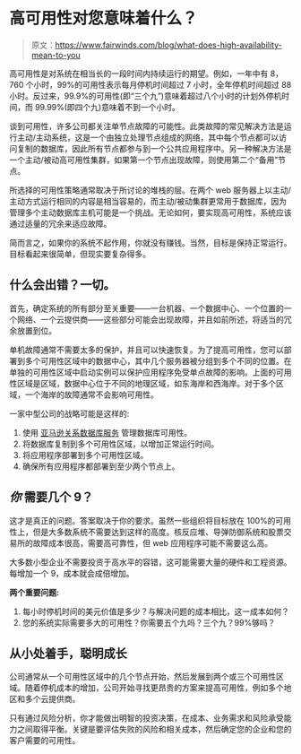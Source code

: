 # 高可用性对您意味着什么？

> 原文：<https://www.fairwinds.com/blog/what-does-high-availability-mean-to-you>

高可用性是对系统在相当长的一段时间内持续运行的期望。例如，一年中有 8，760 个小时，99%的可用性表示每月停机时间超过 7 小时，全年停机时间超过 88 小时。反过来，99.9%的可用性(即“三个九”)意味着超过八个小时的计划外停机时间，而 99.99%(即四个九)意味着不到一个小时。

谈到可用性，许多公司都关注单节点故障的可能性。此类故障的常见解决方法是运行主动/主动系统，这是一个由独立处理节点组成的网络，其中每个节点都可以访问复制的数据库，因此所有节点都参与到一个公共应用程序中。另一种解决方法是一个主动/被动高可用性集群，如果第一个节点出现故障，则使用第二个“备用”节点。

所选择的可用性策略通常取决于所讨论的堆栈的层。在两个 web 服务器上以主动/主动方式运行相同的内容是相当容易的，而主动/被动集群更常用于数据库，因为管理多个主动数据库主机可能是一个挑战。无论如何，要实现高可用性，系统应该通过适量的冗余来适应故障。

简而言之，如果你的系统不起作用，你就没有赚钱。当然，目标是保持正常运行。目标看起来很简单，但现实要复杂得多。

## 什么会出错？一切。

首先，确定系统的所有部分至关重要——一台机器、一个数据中心、一个位置的一个网络、一个云提供商——这些部分可能会出现故障，并且如前所述，将适当的冗余放置到位。

单机故障通常不需要太多的保护，并且可以快速恢复。为了提高可用性，您可以部署到多个可用性区域中的数据中心，其中几个服务器被分组到多个不同的位置。在单独的可用性区域中启动实例可以保护应用程序免受单点故障的影响。上面的可用性区域是区域，数据中心位于不同的地理区域，如东海岸和西海岸。对于多个区域，一个海岸的故障通常不会影响可用性。

一家中型公司的战略可能是这样的:

1.  使用  [亚马逊关系数据库服务](https://aws.amazon.com/rds/) 管理数据库可用性。
2.  将数据库复制到多个可用性区域，以增加正常运行时间。
3.  将应用程序部署到多个可用性区域。
4.  确保所有应用程序都部署到至少两个节点上。

## *你* 需要几个 9？

这才是真正的问题。答案取决于你的要求。虽然一些组织将目标放在 100%的可用性上，但是大多数系统不需要达到这样的高度。核反应堆、导弹防御系统和股票交易所的故障成本很高，需要高可靠性，但 web 应用程序可能不需要这么高。

大多数小型企业不需要投资于高水平的容错，这可能需要大量的硬件和工程资源。每增加一个 9，成本就会成倍增加。

**两个重要问题:**

1.  每小时停机时间的美元价值是多少？与解决问题的成本相比，这一成本如何？
2.  您的系统实际需要多大的可用性？你需要五个九吗？三个九？99%够吗？

## 从小处着手，聪明成长

公司通常从一个可用性区域中的几个节点开始，然后发展到两个或三个可用性区域。随着停机成本的增加，公司开始寻找更昂贵的方案来提高可用性，例如多个地区和多个云提供商。

只有通过风险分析，你才能做出明智的投资决策，在成本、业务需求和风险承受能力之间取得平衡。关键是要评估失败的风险和相关成本，然后确定您的企业和您的客户需要的可用性。